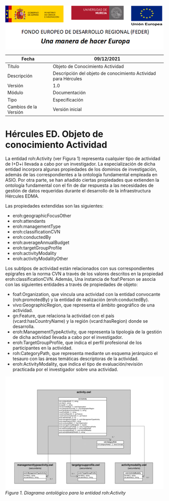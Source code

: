 ![](../../Docs/media/CabeceraDocumentosMD.png)

| Fecha         | 09/12/2021                                                   |
| ------------- | ------------------------------------------------------------ |
|Título|Objeto de Conocimiento Actividad| 
|Descripción|Descripción del objeto de conocimiento Actividad para Hércules|
|Versión|1.0|
|Módulo|Documentación|
|Tipo|Especificación|
|Cambios de la Versión|Versión inicial|

# Hércules ED. Objeto de conocimiento Actividad

La entidad roh:Activity (ver Figura 1) representa cualquier tipo de actividad de I+D+i llevada a cabo por un investigador. La especialización de dicha entidad incorpora algunas propiedades de los dominios de investigación, además de las correspondientes a la ontología fundamental empleada en ASIO.
Por otra parte, se han añadido ciertas propiedades que extienden la ontología fundamental con el fin de dar respuesta a las necesidades de gestión de datos requeridas durante el desarrollo de la infraestructura Hércules EDMA.

Las propiedades extendidas son las siguientes:
- eroh:geographicFocusOther
- eroh:attendants
- eroh:managementType
- eroh:classificationCVN
- eroh:conductedBy
- eroh:averageAnnualBudget
- eroh:targetGroupProfile
- eroh:activityModality
- eroh:activityModalityOther

Los subtipos de actividad están relacionados con sus correspondientes epígrafes en la norma CVN a través de los valores descritos en la propiedad eroh:classificationCVN.
Además, Una instancia de foaf:Person se asocia con las siguientes entidades a través de propiedades de objeto:

- foaf:Organization, que vincula una actividad con la entidad convocante (roh:promotedBy) y la entidad de realización (eroh:conductedBy).
- vivo:GeographicRegion, que representa el ámbito geográfico de una actividad.
- gn:Feature, que relaciona la actividad con el país (vcard:hasCountryName) y la región (vcard:hasRegion) donde se desarrolla.
- eroh:ManagementTypeActivity, que representa la tipología de la gestión de dicha actividad llevada a cabo por el investigador.
- eroh:TargetGroupProfile, que indica el perfil profesional de los participantes en la actividad.
- roh:CategoryPath, que representa mediante un esquema jerárquico el tesauro con las áreas temáticas descriptoras de la actividad.
- eroh:ActivityModality, que indica el tipo de evaluación/revisión practicada por el investigador sobre una actividad.


![](../../Docs/media/ObjetosDeConocimiento/Activity.png)
*Figura 1. Diagrama ontológico para la entidad roh:Activity*
